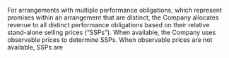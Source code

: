 For arrangements with multiple performance obligations, which represent promises within an arrangement that are distinct, the
Company  allocates  revenue  to  all  distinct  performance  obligations  based  on  their  relative  stand-alone  selling  prices  (“SSPs”).
When available, the Company uses observable prices to determine SSPs. When observable prices are not available, SSPs are